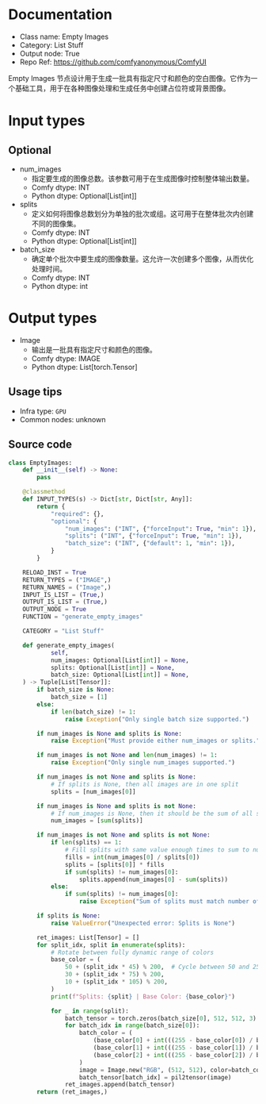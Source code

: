 
# Documentation
- Class name: Empty Images
- Category: List Stuff
- Output node: True
- Repo Ref: https://github.com/comfyanonymous/ComfyUI

Empty Images 节点设计用于生成一批具有指定尺寸和颜色的空白图像。它作为一个基础工具，用于在各种图像处理和生成任务中创建占位符或背景图像。

# Input types
## Optional
- num_images
    - 指定要生成的图像总数。该参数可用于在生成图像时控制整体输出数量。
    - Comfy dtype: INT
    - Python dtype: Optional[List[int]]
- splits
    - 定义如何将图像总数划分为单独的批次或组。这可用于在整体批次内创建不同的图像集。
    - Comfy dtype: INT
    - Python dtype: Optional[List[int]]
- batch_size
    - 确定单个批次中要生成的图像数量。这允许一次创建多个图像，从而优化处理时间。
    - Comfy dtype: INT
    - Python dtype: int

# Output types
- Image
    - 输出是一批具有指定尺寸和颜色的图像。
    - Comfy dtype: IMAGE
    - Python dtype: List[torch.Tensor]


## Usage tips
- Infra type: `GPU`
- Common nodes: unknown


## Source code
```python
class EmptyImages:
    def __init__(self) -> None:
        pass

    @classmethod
    def INPUT_TYPES(s) -> Dict[str, Dict[str, Any]]:
        return {
            "required": {},
            "optional": {
                "num_images": ("INT", {"forceInput": True, "min": 1}),
                "splits": ("INT", {"forceInput": True, "min": 1}),
                "batch_size": ("INT", {"default": 1, "min": 1}),
            }
        }

    RELOAD_INST = True
    RETURN_TYPES = ("IMAGE",)
    RETURN_NAMES = ("Image",)
    INPUT_IS_LIST = (True,)
    OUTPUT_IS_LIST = (True,)
    OUTPUT_NODE = True
    FUNCTION = "generate_empty_images"

    CATEGORY = "List Stuff"

    def generate_empty_images(
            self,
            num_images: Optional[List[int]] = None,
            splits: Optional[List[int]] = None,
            batch_size: Optional[List[int]] = None,
    ) -> Tuple[List[Tensor]]:
        if batch_size is None:
            batch_size = [1]
        else:
            if len(batch_size) != 1:
                raise Exception("Only single batch size supported.")

        if num_images is None and splits is None:
            raise Exception("Must provide either num_images or splits.")

        if num_images is not None and len(num_images) != 1:
            raise Exception("Only single num_images supported.")

        if num_images is not None and splits is None:
            # If splits is None, then all images are in one split
            splits = [num_images[0]]

        if num_images is None and splits is not None:
            # If num_images is None, then it should be the sum of all splits
            num_images = [sum(splits)]

        if num_images is not None and splits is not None:
            if len(splits) == 1:
                # Fill splits with same value enough times to sum to num_images
                fills = int(num_images[0] / splits[0])
                splits = [splits[0]] * fills
                if sum(splits) != num_images[0]:
                    splits.append(num_images[0] - sum(splits))
            else:
                if sum(splits) != num_images[0]:
                    raise Exception("Sum of splits must match number of images.")

        if splits is None:
            raise ValueError("Unexpected error: Splits is None")

        ret_images: List[Tensor] = []
        for split_idx, split in enumerate(splits):
            # Rotate between fully dynamic range of colors
            base_color = (
                50 + (split_idx * 45) % 200,  # Cycle between 50 and 250
                30 + (split_idx * 75) % 200,
                10 + (split_idx * 105) % 200,
            )
            print(f"Splits: {split} | Base Color: {base_color}")

            for _ in range(split):
                batch_tensor = torch.zeros(batch_size[0], 512, 512, 3)
                for batch_idx in range(batch_size[0]):
                    batch_color = (
                        (base_color[0] + int(((255 - base_color[0]) / batch_size[0]) * batch_idx)),
                        (base_color[1] + int(((255 - base_color[1]) / batch_size[0]) * batch_idx)),
                        (base_color[2] + int(((255 - base_color[2]) / batch_size[0]) * batch_idx)),
                    )
                    image = Image.new("RGB", (512, 512), color=batch_color)
                    batch_tensor[batch_idx] = pil2tensor(image)
                ret_images.append(batch_tensor)
        return (ret_images,)

```
